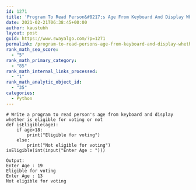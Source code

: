 ```yaml
---
id: 1271
title: 'Program To Read Person&#8217;s Age From Keyboard And Display Whether Is Eligible For Voting Or Not'
date: 2021-02-21T06:38:45+00:00
author: kaustubh
layout: post
guid: https://www.swayalgo.com/?p=1271
permalink: /program-to-read-persons-age-from-keyboard-and-display-whether-is-eligible-for-voting-or-not/
rank_math_seo_score:
  - "5"
rank_math_primary_category:
  - "85"
rank_math_internal_links_processed:
  - "1"
rank_math_analytic_object_id:
  - "35"
categories:
  - Python
---
```

<pre class="wp-block-code"><code># Write a program to read person's age from keyboard and display whether is eligible for voting or not
def isEligible(age):
    if age>18:
        print("Eligible for voting")
    else:
        print("Not eligible for voting")
isEligible(int(input("Enter Age : ")))</code></pre>

<pre class="wp-block-code"><code>Output:
Enter Age : 19
Eligible for voting
Enter Age : 13
Not eligible for voting</code></pre>